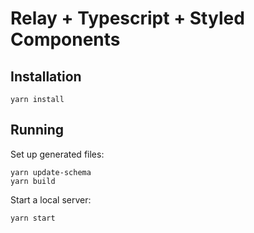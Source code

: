 # Relay + Typescript + Styled Components

## Installation

```
yarn install
```

## Running

Set up generated files:

```
yarn update-schema
yarn build
```

Start a local server:

```
yarn start
```
